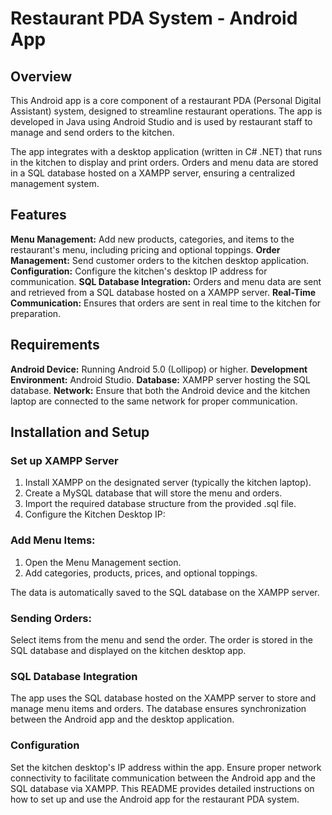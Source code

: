 # Restaurant PDA System - Android App

## Overview

This Android app is a core component of a restaurant PDA (Personal Digital Assistant) system, designed to streamline restaurant operations. The app is developed in Java using Android Studio and is used by restaurant staff to manage and send orders to the kitchen.

The app integrates with a desktop application (written in C# .NET) that runs in the kitchen to display and print orders. Orders and menu data are stored in a SQL database hosted on a XAMPP server, ensuring a centralized management system.

## Features

**Menu Management:** Add new products, categories, and items to the restaurant's menu, including pricing and optional toppings.
**Order Management:** Send customer orders to the kitchen desktop application.
**Configuration:** Configure the kitchen's desktop IP address for communication.
**SQL Database Integration:** Orders and menu data are sent and retrieved from a SQL database hosted on a XAMPP server.
**Real-Time Communication:** Ensures that orders are sent in real time to the kitchen for preparation.

## Requirements

**Android Device:** Running Android 5.0 (Lollipop) or higher.
**Development Environment:** Android Studio.
**Database:** XAMPP server hosting the SQL database.
**Network:** Ensure that both the Android device and the kitchen laptop are connected to the same network for proper communication.

## Installation and Setup

### Set up XAMPP Server

1. Install XAMPP on the designated server (typically the kitchen laptop).
2. Create a MySQL database that will store the menu and orders.
3. Import the required database structure from the provided .sql file.
4. Configure the Kitchen Desktop IP:

### Add Menu Items:

1. Open the Menu Management section.
2. Add categories, products, prices, and optional toppings.

The data is automatically saved to the SQL database on the XAMPP server.

### Sending Orders:

Select items from the menu and send the order.
The order is stored in the SQL database and displayed on the kitchen desktop app.

### SQL Database Integration

The app uses the SQL database hosted on the XAMPP server to store and manage menu items and orders.
The database ensures synchronization between the Android app and the desktop application.

### Configuration

Set the kitchen desktop's IP address within the app.
Ensure proper network connectivity to facilitate communication between the Android app and the SQL database via XAMPP.
This README provides detailed instructions on how to set up and use the Android app for the restaurant PDA system.
